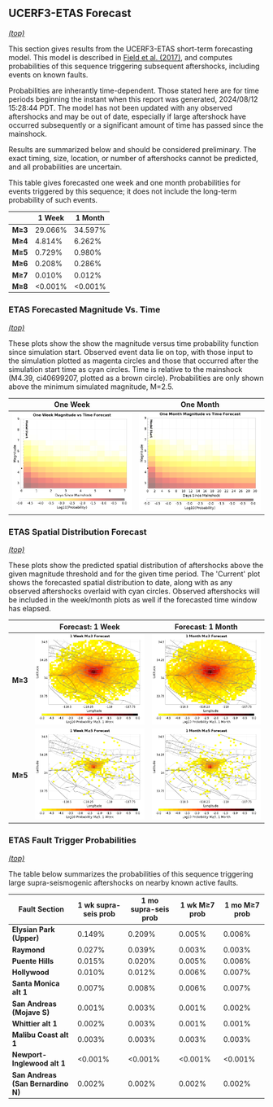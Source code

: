 ## UCERF3-ETAS Forecast
*[(top)](#table-of-contents)*

This section gives results from the UCERF3-ETAS short-term forecasting model. This model is described in [Field et al. (2017)](http://bssa.geoscienceworld.org/lookup/doi/10.1785/0120160173), and computes probabilities of this sequence triggering subsequent aftershocks, including events on known faults.

Probabilities are inherantly time-dependent. Those stated here are for time periods beginning the instant when this report was generated, 2024/08/12 15:28:44 PDT. The model has not been updated with any observed aftershocks and may be out of date, especially if large aftershock have occurred subsequently or a significant amount of time has passed since the mainshock.

Results are summarized below and should be considered preliminary. The exact timing, size, location, or number of aftershocks cannot be predicted, and all probabilities are uncertain.


This table gives forecasted one week and one month probabilities for events triggered by this sequence; it does not include the long-term probability of such events.

|  | 1 Week | 1 Month |
|-----|-----|-----|
| **M&ge;3** | 29.066% | 34.597% |
| **M&ge;4** | 4.814% | 6.262% |
| **M&ge;5** | 0.729% | 0.980% |
| **M&ge;6** | 0.208% | 0.286% |
| **M&ge;7** | 0.010% | 0.012% |
| **M&ge;8** | <0.001% | <0.001% |

### ETAS Forecasted Magnitude Vs. Time
*[(top)](#table-of-contents)*

These plots show the show the magnitude versus time probability function since simulation start. Observed event data lie on top, with those input to the simulation plotted as magenta circles and those that occurred after the simulation start time as cyan circles. Time is relative to the mainshock (M4.39, ci40699207, plotted as a brown circle). Probabilities are only shown above the minimum simulated magnitude, M=2.5.

| One Week | One Month |
|-----|-----|
| ![Mag-time plot](resources/mag_time_week.png) | ![Mag-time plot](resources/mag_time_month.png) |

### ETAS Spatial Distribution Forecast
*[(top)](#table-of-contents)*

These plots show the predicted spatial distribution of aftershocks above the given magnitude threshold and for the given time period. The 'Current' plot shows the forecasted spatial distribution to date, along with as any observed aftershocks overlaid with cyan circles. Observed aftershocks will be included in the week/month plots as well if the forecasted time window has elapsed.

|  | Forecast: 1 Week | Forecast: 1 Month |
|-----|-----|-----|
| **M&ge;3** | ![Map](resources/comcat_compare_prob_1wk_m3.png) | ![Map](resources/comcat_compare_prob_1mo_m3.png) |
| **M&ge;5** | ![Map](resources/comcat_compare_prob_1wk_m5.png) | ![Map](resources/comcat_compare_prob_1mo_m5.png) |

### ETAS Fault Trigger Probabilities
*[(top)](#table-of-contents)*

The table below summarizes the probabilities of this sequence triggering large supra-seismogenic aftershocks on nearby known active faults.

| Fault Section | 1 wk supra-seis prob | 1 mo supra-seis prob | 1 wk M&ge;7 prob | 1 mo M&ge;7 prob |
|-----|-----|-----|-----|-----|
| **Elysian Park (Upper)** | 0.149% | 0.209% | 0.005% | 0.006% |
| **Raymond** | 0.027% | 0.039% | 0.003% | 0.003% |
| **Puente Hills** | 0.015% | 0.020% | 0.005% | 0.006% |
| **Hollywood** | 0.010% | 0.012% | 0.006% | 0.007% |
| **Santa Monica alt 1** | 0.007% | 0.008% | 0.006% | 0.007% |
| **San Andreas (Mojave S)** | 0.001% | 0.003% | 0.001% | 0.002% |
| **Whittier alt 1** | 0.002% | 0.003% | 0.001% | 0.001% |
| **Malibu Coast alt 1** | 0.003% | 0.003% | 0.003% | 0.003% |
| **Newport-Inglewood alt 1** | <0.001% | <0.001% | <0.001% | <0.001% |
| **San Andreas (San Bernardino N)** | 0.002% | 0.002% | 0.002% | 0.002% |

